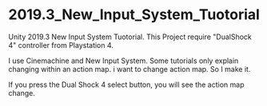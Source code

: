 # 2019.3_New_Input_System_Tuotorial
 Unity 2019.3 New Input System Tuotorial.
 This Project require "DualShock 4" controller from Playstation 4.
 
 I use Cinemachine and New Input System.
 Some tutorials only explain changing within an action map.
 i want to change action map. So I make it.
 
 If you press the Dual Shock 4 select button, you will see the action map change.
